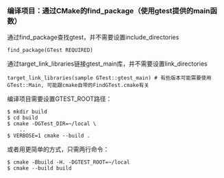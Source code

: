 ### 编译项目：通过CMake的find_package（使用gtest提供的main函数）

通过find_package查找gtest，并不需要设置include_directories

```
find_package(GTest REQUIRED)
```

通过target_link_libraries链接gtest_main库，并不需要设置link_directories

```
target_link_libraries(sample GTest::gtest_main) # 有些版本可能需要使用GTest::Main, 可能跟cmake自带的FindGTest.cmake有关
```

编译项目需要设置GTEST_ROOT路径：

```
$ mkdir build
$ cd build
$ cmake -DGTest_DIR=~/local \
    ..
$ VERBOSE=1 cmake --build . 
```

或者用更简单的方式，只需两行命令：

```
$ cmake -Bbuild -H. -DGTEST_ROOT=~/local
$ cmake --build build
```
